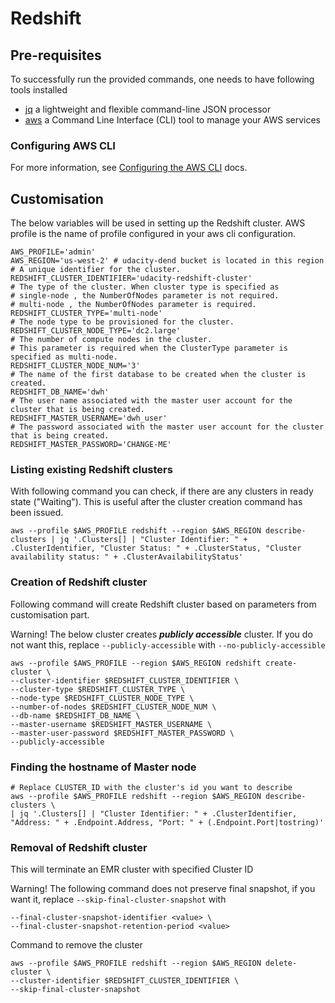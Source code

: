 # Redshift

## Pre-requisites
To successfully run the provided commands, one needs to have following tools installed
- [jq](https://stedolan.github.io/jq/) a lightweight and flexible command-line JSON processor
- [aws](https://aws.amazon.com/cli/) a Command Line Interface (CLI) tool to manage your AWS services

### Configuring AWS CLI
For more information, see [Configuring the AWS CLI](https://docs.aws.amazon.com/cli/latest/userguide/cli-chap-configure.html) docs.

## Customisation
The below variables will be used in setting up the Redshift cluster. AWS profile is the name of profile configured in your aws cli configuration.

```shell
AWS_PROFILE='admin'
AWS_REGION='us-west-2' # udacity-dend bucket is located in this region
# A unique identifier for the cluster.
REDSHIFT_CLUSTER_IDENTIFIER='udacity-redshift-cluster'
# The type of the cluster. When cluster type is specified as
# single-node , the NumberOfNodes parameter is not required.
# multi-node , the NumberOfNodes parameter is required.
REDSHIFT_CLUSTER_TYPE='multi-node'
# The node type to be provisioned for the cluster.
REDSHIFT_CLUSTER_NODE_TYPE='dc2.large'
# The number of compute nodes in the cluster.
# This parameter is required when the ClusterType parameter is specified as multi-node.
REDSHIFT_CLUSTER_NODE_NUM='3'
# The name of the first database to be created when the cluster is created.
REDSHIFT_DB_NAME='dwh'
# The user name associated with the master user account for the cluster that is being created.
REDSHIFT_MASTER_USERNAME='dwh_user'
# The password associated with the master user account for the cluster that is being created.
REDSHIFT_MASTER_PASSWORD='CHANGE-ME'
```

### Listing existing Redshift clusters
With following command you can check, if there are any clusters in ready state ("Waiting").
This is useful after the cluster creation command has been issued.
```shell
aws --profile $AWS_PROFILE redshift --region $AWS_REGION describe-clusters | jq '.Clusters[] | "Cluster Identifier: " + .ClusterIdentifier, "Cluster Status: " + .ClusterStatus, "Cluster availability status: " + .ClusterAvailabilityStatus'
```

### Creation of Redshift cluster
Following command will create Redshift cluster based on parameters from customisation part.

Warning! The below cluster creates _**publicly accessible**_ cluster.
If you do not want this, replace `--publicly-accessible` with `--no-publicly-accessible`
```shell
aws --profile $AWS_PROFILE --region $AWS_REGION redshift create-cluster \
--cluster-identifier $REDSHIFT_CLUSTER_IDENTIFIER \
--cluster-type $REDSHIFT_CLUSTER_TYPE \
--node-type $REDSHIFT_CLUSTER_NODE_TYPE \
--number-of-nodes $REDSHIFT_CLUSTER_NODE_NUM \
--db-name $REDSHIFT_DB_NAME \
--master-username $REDSHIFT_MASTER_USERNAME \
--master-user-password $REDSHIFT_MASTER_PASSWORD \
--publicly-accessible
```

### Finding the hostname of Master node
```shell
# Replace CLUSTER_ID with the cluster's id you want to describe
aws --profile $AWS_PROFILE redshift --region $AWS_REGION describe-clusters \
| jq '.Clusters[] | "Cluster Identifier: " + .ClusterIdentifier, "Address: " + .Endpoint.Address, "Port: " + (.Endpoint.Port|tostring)'
```

### Removal of Redshift cluster
This will terminate an EMR cluster with specified Cluster ID

Warning! The following command does not preserve final snapshot,
if you want it, replace `--skip-final-cluster-snapshot` with
```shell
--final-cluster-snapshot-identifier <value> \
--final-cluster-snapshot-retention-period <value>
```
Command to remove the cluster
```shell
aws --profile $AWS_PROFILE redshift --region $AWS_REGION delete-cluster \
--cluster-identifier $REDSHIFT_CLUSTER_IDENTIFIER \
--skip-final-cluster-snapshot
```
